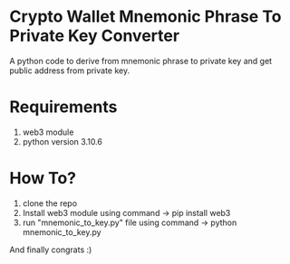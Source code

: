 # Crypto Wallet Mnemonic Phrase To Private Key Converter
A python code to derive from mnemonic phrase to private key and get public address from private key.

# Requirements

1. web3 module
2. python version 3.10.6


# How To?

1. clone the repo
2. Install web3 module using command -> pip install web3
3. run "mnemonic_to_key.py" file using command -> python mnemonic_to_key.py


And finally congrats :)


